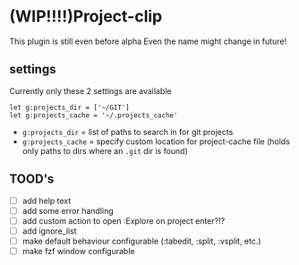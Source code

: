# (WIP!!!!)Project-clip 

This plugin is still even before alpha
Even the name might change in future!

## settings

Currently only these 2 settings are available

```
let g:projects_dir = ['~/GIT']
let g:projects_cache = '~/.projects_cache'
```

- `g:projects_dir` = list of paths to search in for git projects
- `g:projects_cache` = specify custom location for project-cache file (holds only paths to dirs where an `.git` dir is found)




## TOOD's

- [ ] add help text
- [ ] add some error handling
- [ ] add custom action to open :Explore on project enter?!?
- [ ] add ignore_list
- [ ] make default behaviour configurable (:tabedit, :split, :vsplit, etc.)
- [ ] make fzf window configurable

